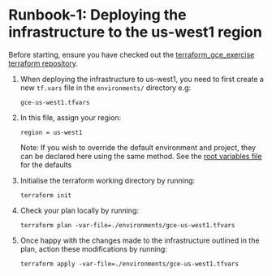 # Runbook-1: Deploying the infrastructure to the us-west1 region

Before starting, ensure you have checked out the [terraform_gce_exercise terraform repository](../terraform).

1. When deploying the infrastructure to us-west1, you need to first create a new `tf.vars` file in the `environments/` directory e.g:

   ```
   gce-us-west1.tfvars
   ```

2. In this file, assign your region:

   ```
   region = us-west1
   ```

   Note: If you wish to override the default environment and project, they can be declared here using the same method. See the [root variables file](../terraform/variables.tf) for the defaults

3. Initialise the terraform working directory by running:

   ```
   terraform init
   ```

4. Check your plan locally by running:

   ```
   terraform plan -var-file=./environments/gce-us-west1.tfvars
   ```

5. Once happy with the changes made to the infrastructure outlined in the plan, action these modifications by running:
   ```
   terraform apply -var-file=./environments/gce-us-west1.tfvars
   ```
